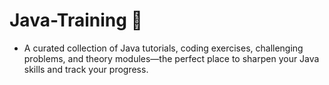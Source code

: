 # Java-Training 🚀

- A curated collection of Java tutorials, coding exercises, challenging problems, and theory modules—the perfect place to sharpen your Java skills and track your progress.


